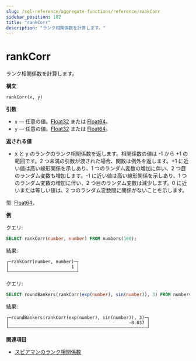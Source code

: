 ```yaml
---
slug: /sql-reference/aggregate-functions/reference/rankCorr
sidebar_position: 182
title: "rankCorr"
description: "ランク相関係数を計算します。"
---
```



# rankCorr

ランク相関係数を計算します。

**構文**

``` sql
rankCorr(x, y)
```

**引数**

- `x` — 任意の値。[Float32](../../../sql-reference/data-types/float.md#float32-float64) または [Float64](../../../sql-reference/data-types/float.md#float32-float64)。
- `y` — 任意の値。[Float32](../../../sql-reference/data-types/float.md#float32-float64) または [Float64](../../../sql-reference/data-types/float.md#float32-float64)。

**返される値**

- x と y のランクのランク相関係数を返します。相関係数の値は -1 から +1 の範囲です。2 つ未満の引数が渡された場合、関数は例外を返します。+1 に近い値は高い線形関係を示しあり、1 つのランダム変数の増加に伴い、2 つ目のランダム変数も増加します。-1 に近い値は高い線形関係を示しあり、1 つのランダム変数の増加に伴い、2 つ目のランダム変数は減少します。0 に近いまたは等しい値は、2 つのランダム変数間に関係がないことを示します。

型: [Float64](../../../sql-reference/data-types/float.md#float32-float64)。

**例**

クエリ:

``` sql
SELECT rankCorr(number, number) FROM numbers(100);
```

結果:

``` text
┌─rankCorr(number, number)─┐
│                        1 │
└──────────────────────────┘
```

クエリ:

``` sql
SELECT roundBankers(rankCorr(exp(number), sin(number)), 3) FROM numbers(100);
```

結果:

``` text
┌─roundBankers(rankCorr(exp(number), sin(number)), 3)─┐
│                                              -0.037 │
└─────────────────────────────────────────────────────┘
```
**関連項目**

- [スピアマンのランク相関係数](https://en.wikipedia.org/wiki/Spearman%27s_rank_correlation_coefficient)
